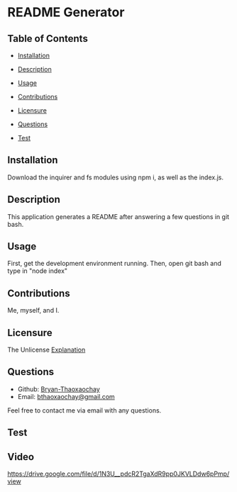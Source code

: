 
# README Generator

## Table of Contents 

* [Installation](#Installation)

* [Description](#Description)

* [Usage](#Usage)

* [Contributions](#Contributions)

* [Licensure](#Licensure)

* [Questions](#Questions)

* [Test](#Test)


## Installation 

Download the inquirer and fs modules using npm i, as well as the index.js.
    
## Description 

This application generates a README after answering a few questions in git bash.
    
## Usage

First, get the development environment running. Then, open git bash and type in "node index"

## Contributions

Me, myself, and I.

## Licensure 

The Unlicense [Explanation](https://choosealicense.com/licenses/unlicense/)

## Questions 

* Github: [Bryan-Thaoxaochay](https://github.com/Bryan-Thaoxaochay)
* Email: bthaoxaochay@gmail.com

Feel free to contact me via email with any questions.

## Test

## Video

https://drive.google.com/file/d/1N3U__pdcR2TgaXdR9pp0JKVLDdw6pPmp/view